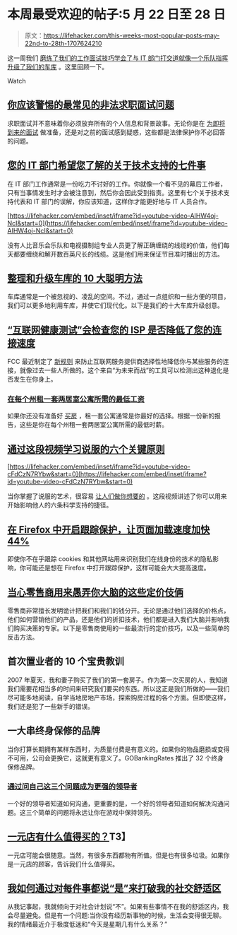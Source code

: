 # 本周最受欢迎的帖子:5 月 22 日至 28 日

> 原文：<https://lifehacker.com/this-weeks-most-popular-posts-may-22nd-to-28th-1707624210>

这一周我们 [磨练了我们的工作面试技巧](https://lifehacker.com/the-most-common-illegal-job-interview-questions-you-sho-1706238105)[学会了与 IT 部门打交道](http://lifehacker.com/seven-things-your-it-department-wishes-you-knew-about-t-1706111028)[就像一个乐队指挥](http://workshop.lifehacker.com/coil-your-extension-cords-like-a-roadie-with-the-over-u-1706890537)[升级了我们的车库](http://lifehacker.com/top-10-smart-ways-to-organize-and-upgrade-your-garage-1706343727) 。这里回顾一下。

Watch

## [你应该警惕的最常见的非法求职面试问题](http://lifehacker.com/the-most-common-illegal-job-interview-questions-you-sho-1706238105)

求职面试并不意味着你必须放弃所有的个人信息和背景故事。无论你是在 [为即将到来的面试](http://lifehacker.com/what-questions-should-i-be-ready-to-answer-at-just-abou-5889971) 做准备，还是对之前的面试感到疑惑，这些都是法律保护你不必回答的问题。

## [您的 IT 部门希望您了解的关于技术支持的七件事](http://lifehacker.com/seven-things-your-it-department-wishes-you-knew-about-t-1706111028)

在 IT 部门工作通常是一份吃力不讨好的工作。你就像一个看不见的幕后工作者，只有当事情发生时才会被注意到，然后你会因此受到指责。这里有七个关于技术支持代表和 IT 部门的误解，你应该知道，这样你才能更好地与 IT 人员合作。

 [https://lifehacker.com/embed/inset/iframe?id=youtube-video-AIHW4oj-NcI&start=0](https://lifehacker.com/embed/inset/iframe?id=youtube-video-AIHW4oj-NcI&start=0) 

没有人比音乐会乐队和电视摄制组专业人员更了解正确缠绕的线缆的价值，他们每天都要缠绕和解开数百英尺长的线缆。这是他们用来保证节目准时播出的方法。

## [整理和升级车库的 10 大聪明方法](http://lifehacker.com/top-10-smart-ways-to-organize-and-upgrade-your-garage-1706343727)

车库通常是一个被忽视的、凌乱的空间。不过，通过一点组织和一些方便的项目，我们可以更多地利用车库，并使它们现代化。以下是我们的十大车库升级创意。

## [“互联网健康测试”会检查您的 ISP 是否降低了您的连接速度](http://lifehacker.com/internet-health-test-checks-to-see-if-your-isp-slows-yo-1706248339)

FCC 最近制定了 [新规则](http://lifehacker.com/why-the-fccs-new-net-neutrality-rules-are-good-for-the-1683769527) 来防止互联网服务提供商选择性地降低你与某些服务的连接，就像过去一些人所做的。这个来自“为未来而战”的工具可以检测出这种退化是否发生在你身上。

### [**在每个州租一套两居室公寓所需的最低工资**](http://lifehacker.com/the-minimum-wage-required-to-rent-a-two-bedroom-apartme-1707558588)

如果你还没有准备好 [买房](http://twocents.lifehacker.com/the-ideal-salary-you-need-to-buy-a-home-in-27-cities-1582928844) ，租一套公寓通常是你最好的选择。根据一份新的报告，这些是你在每个州租一套两居室公寓所需的最低时薪。

## [通过这段视频学习说服的六个关键原则](http://lifehacker.com/learn-the-six-key-principles-of-persuasion-with-this-vi-1706237068)

 [https://lifehacker.com/embed/inset/iframe?id=youtube-video-cFdCzN7RYbw&start=0](https://lifehacker.com/embed/inset/iframe?id=youtube-video-cFdCzN7RYbw&start=0) 

当你掌握了说服的艺术，很容易 [让人们做你想要的](http://lifehacker.com/three-of-the-easiest-ways-to-manipulate-people-into-doi-5953183) 。这段视频讲述了你可以用来开始影响他人的六条科学支持的捷径。

## [在 Firefox 中开启跟踪保护，让页面加载速度加快 44%](http://lifehacker.com/turn-on-tracking-protection-in-firefox-to-make-pages-lo-1706946166)

即使你不在乎跟踪 cookies 和其他网站用来识别我们在线身份的技术的隐私影响，你可能还是想在 Firefox 中打开跟踪保护，这样可能会大大提高速度。

## [当心零售商用来愚弄你大脑的这些定价伎俩](http://twocents.lifehacker.com/beware-of-these-pricing-tricks-retailers-use-to-fool-yo-1706225322)

零售商非常擅长发明诡计把我们和我们的钱分开。无论是通过他们选择的价格点，他们如何营销他们的产品，还是他们的折扣技术，他们都是进入我们大脑并影响我们购买决策的专家。以下是零售商使用的一些最流行的定价技巧，以及一些简单的反击方法。

## 首次置业者的 10 个宝贵教训

2007 年夏天，我和妻子购买了我们的第一套房子。作为第一次买房的人，我知道我们需要花相当多的时间来研究我们要买的东西。所以这正是我们所做的——我们尽可能多地阅读，自学当地房地产市场，探索购房过程的各个方面。但即使这样，我们还是犯了一些新手的错误。

## 一大串终身保修的品牌

当你打算长期拥有某样东西时，为质量付费是有意义的。如果你的物品磨损或变得不可用，公司会更换它，这就更有意义了。GOBankingRates 推出了 32 个终身保修品牌。

### [**通过问自己这三个问题成为更强的领导者**](http://lifehacker.com/become-a-stronger-leader-by-asking-yourself-these-three-1707550666)

一个好的领导者知道如何沟通，更重要的是，一个好的领导者知道如何解决沟通问题。这三个简单的问题将永远让你在游戏中保持领先。

## [一元店有什么值得买的？](http://twocents.lifehacker.com/what-s-worth-buying-at-the-dollar-store-1706832767)T3】

一元店可能会很随意。当然，有很多东西都物有所值。但是也有很多垃圾。如果你是一元店的顾客，告诉我们什么值得买。

## [我如何通过对每件事都说“是”来打破我的社交舒适区](http://lifehacker.com/how-i-broke-out-of-my-social-comfort-zone-by-saying-yes-1707305772)

从我记事起，我就倾向于对社会计划说“不”。如果有些事情不在我的舒适区内，我会尽量避免。但是有一个问题:当你没有经历新事物的时候，生活会变得很无聊。我的情绪最近介于极度低迷和“今天是星期几有什么关系？”